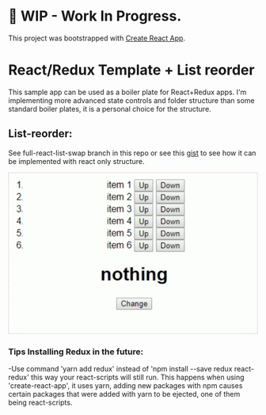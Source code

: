 # &#x1F534; WIP - Work In Progress. 

This project was bootstrapped with [Create React App](https://github.com/facebookincubator/create-react-app).

# React/Redux Template + List reorder
This sample app can be used as a boiler plate for React+Redux apps. I'm implementing more advanced state controls and folder structure than some standard boiler plates, it is a personal choice for the structure.

## List-reorder:
See full-react-list-swap branch in this repo or see this [gist](https://gist.github.com/DevTrader/5f14614e1d178dec0f6d48b68fa6dfaf) to see how it can be implemented with react only structure.

![demo](https://raw.githubusercontent.com/DevTrader/react-redux-boilerplate/master/swap-list-demo.gif)

### Tips Installing Redux in the future:
-Use command 'yarn add redux' instead of 'npm install --save redux react-redux' this way your react-scripts will still run. This happens when using 'create-react-app', it uses yarn, adding new packages with npm causes certain packages that were added with yarn to be ejected, one of them being react-scripts.  
